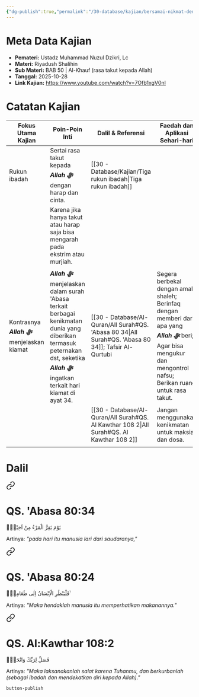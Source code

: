 ```yaml
---
{"dg-publish":true,"permalink":"/30-database/kajian/bersamai-nikmat-dengan-rasa-takut/","tags":["kajian"]}
---
```





# Meta Data Kajian 
<div><ul class="dataview list-view-ul"><li><span><strong>Pemateri:</strong> Ustadz Muhammad Nuzul Dzikri, Lc</span></li><li><span><strong>Materi:</strong> Riyadush Shalihin</span></li><li><span><strong>Sub Materi:</strong> BAB 50 | Al-Khauf (rasa takut kepada Allah)</span></li><li><span><strong>Tanggal:</strong> 2025-10-28</span></li><li><span><strong>Link Kajian:</strong> <a rel="noopener nofollow" class="external-link" href="https://www.youtube.com/watch?v=7Ofb1xgV0nI" target="_blank">https://www.youtube.com/watch?v=7Ofb1xgV0nI</a></span></li></ul></div>

# Catatan Kajian
| **Fokus Utama Kajian**                      | **Poin-Poin Inti**                                                                                                                                                                     | **Dalil & Referensi**                             | **Faedah dan Aplikasi Sehari-hari**                                                                                                                                    |
| ------------------------------------------- | -------------------------------------------------------------------------------------------------------------------------------------------------------------------------------------- | ------------------------------------------------- | ---------------------------------------------------------------------------------------------------------------------------------------------------------------------- |
| Rukun ibadah                                | Sertai rasa takut kepada ***Allah ﷻ*** dengan harap dan cinta.                                                                                                                         | [[30 - Database/Kajian/Tiga rukun ibadah\|Tiga rukun ibadah]]                             |                                                                                                                                                                        |
|                                             | Karena jika hanya takut atau harap saja bisa mengarah pada ekstrim atau murjiah.                                                                                                       |                                                   |                                                                                                                                                                        |
| Kontrasnya ***Allah ﷻ*** menjelaskan kiamat | ***Allah ﷻ*** menjelaskan dalam surah 'Abasa terkait berbagai kenikmatan dunia yang diberikan termasuk peternakan dst, seketika ***Allah ﷻ*** ingatkan terkait hari kiamat di ayat 34. | [[30 - Database/Al-Quran/All Surah#QS. 'Abasa 80 34\|All Surah#QS. 'Abasa 80 34]]; Tafsir Al-Qurtubi | Segera berbekal dengan amal shaleh; Berinfaq dengan memberi dari apa yang ***Allah ﷻ*** beri; Agar bisa mengukur dan mengontrol nafsu; Berikan ruang untuk rasa takut. |
|                                             |                                                                                                                                                                                        | [[30 - Database/Al-Quran/All Surah#QS. Al Kawthar 108 2\|All Surah#QS. Al Kawthar 108 2]]                | Jangan menggunakan kenikmatan untuk maksiat dan dosa.                                                                                                                  |
|                                             |                                                                                                                                                                                        |                                                   |                                                                                                                                                                        |
# Dalil

<div class="transclusion internal-embed is-loaded"><a class="markdown-embed-link" href="/30-database/al-quran/all-surah/#qs-abasa-80-34" aria-label="Open link"><svg xmlns="http://www.w3.org/2000/svg" width="24" height="24" viewBox="0 0 24 24" fill="none" stroke="currentColor" stroke-width="2" stroke-linecap="round" stroke-linejoin="round" class="svg-icon lucide-link"><path d="M10 13a5 5 0 0 0 7.54.54l3-3a5 5 0 0 0-7.07-7.07l-1.72 1.71"></path><path d="M14 11a5 5 0 0 0-7.54-.54l-3 3a5 5 0 0 0 7.07 7.07l1.71-1.71"></path></svg></a><div class="markdown-embed">



# QS. 'Abasa 80:34
يَوْمَ يَفِرُّ الْمَرْءُ مِنْ اَخِيْهِۙ

Artinya: *"pada hari itu manusia lari dari saudaranya,"*



</div></div>

 
<div class="transclusion internal-embed is-loaded"><a class="markdown-embed-link" href="/30-database/al-quran/all-surah/#qs-abasa-80-24" aria-label="Open link"><svg xmlns="http://www.w3.org/2000/svg" width="24" height="24" viewBox="0 0 24 24" fill="none" stroke="currentColor" stroke-width="2" stroke-linecap="round" stroke-linejoin="round" class="svg-icon lucide-link"><path d="M10 13a5 5 0 0 0 7.54.54l3-3a5 5 0 0 0-7.07-7.07l-1.72 1.71"></path><path d="M14 11a5 5 0 0 0-7.54-.54l-3 3a5 5 0 0 0 7.07 7.07l1.71-1.71"></path></svg></a><div class="markdown-embed">



# QS. 'Abasa 80:24
فَلْيَنْظُرِ الْاِنْسَانُ اِلٰى طَعَامِهٖٓ ۙ 

Artinya: *"Maka hendaklah manusia itu memperhatikan makanannya."*



</div></div>

 
<div class="transclusion internal-embed is-loaded"><a class="markdown-embed-link" href="/30-database/al-quran/all-surah/#qs-al-kawthar-108-2" aria-label="Open link"><svg xmlns="http://www.w3.org/2000/svg" width="24" height="24" viewBox="0 0 24 24" fill="none" stroke="currentColor" stroke-width="2" stroke-linecap="round" stroke-linejoin="round" class="svg-icon lucide-link"><path d="M10 13a5 5 0 0 0 7.54.54l3-3a5 5 0 0 0-7.07-7.07l-1.72 1.71"></path><path d="M14 11a5 5 0 0 0-7.54-.54l-3 3a5 5 0 0 0 7.07 7.07l1.71-1.71"></path></svg></a><div class="markdown-embed">



# QS. Al:Kawthar 108:2
فَصَلِّ لِرَبِّكَ وَانْحَرْۗ

Artinya: *"Maka laksanakanlah salat karena Tuhanmu, dan berkurbanlah (sebagai ibadah dan mendekatkan diri kepada Allah)."*



</div></div>

 `button-publish`